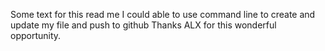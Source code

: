 Some text for this read me
I could able to use command line to create and update my file and push to github
Thanks ALX for this wonderful opportunity.
